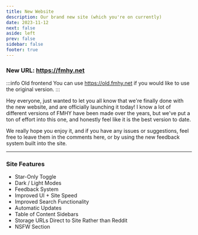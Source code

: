 ```yaml
---
title: New Website
description: Our brand new site (which you're on currently)
date: 2023-11-12
next: false
aside: left
prev: false
sidebar: false
footer: true
---
```


<Post authors="['taskylizard']"></Post>

### New URL: https://fmhy.net

:::info Old frontend
You can use https://old.fmhy.net if you would like to use the original version.
:::

Hey everyone, just wanted to let you all know that we're finally done with the
new website, and are officially launching it today! I know a lot of different
versions of FMHY have been made over the years, but we've put a ton of effort
into this one, and honestly feel like it is the best version to date.

We really hope you enjoy it, and if you have any issues or suggestions, feel free
to leave them in the comments here, or by using the new feedback system built
into the site.

---

### Site Features

- Star-Only Toggle
- Dark / Light Modes
- Feedback System
- Improved UI + Site Speed
- Improved Search Functionality
- Automatic Updates
- Table of Content Sidebars
- Storage URLs Direct to Site Rather than Reddit
- NSFW Section
